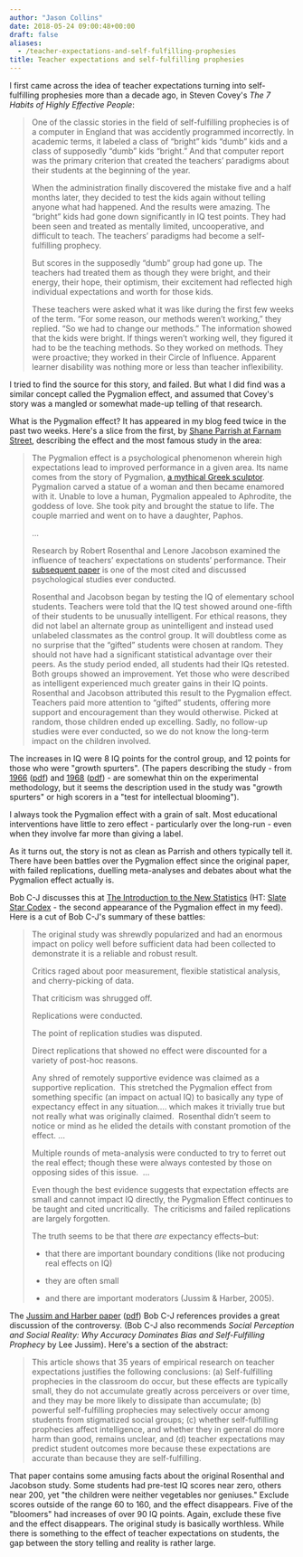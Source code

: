 ```yaml
---
author: "Jason Collins"
date: 2018-05-24 09:00:48+00:00
draft: false
aliases:
  - /teacher-expectations-and-self-fulfilling-prophesies
title: Teacher expectations and self-fulfilling prophesies
---
```


I first came across the idea of teacher expectations turning into self-fulfilling prophesies more than a decade ago, in Steven Covey's *The 7 Habits of Highly Effective People*:


>One of the classic stories in the field of self-fulfilling prophecies is of a computer in England that was accidently programmed incorrectly. In academic terms, it labeled a class of “bright” kids “dumb” kids and a class of supposedly “dumb” kids “bright.” And that computer report was the primary criterion that created the teachers’ paradigms about their students at the beginning of the year.
>
>When the administration finally discovered the mistake five and a half months later, they decided to test the kids again without telling anyone what had happened. And the results were amazing. The “bright” kids had gone down significantly in IQ test points. They had been seen and treated as mentally limited, uncooperative, and difficult to teach. The teachers’ paradigms had become a self-fulfilling prophecy.
>
>But scores in the supposedly “dumb” group had gone up. The teachers had treated them as though they were bright, and their energy, their hope, their optimism, their excitement had reflected high individual expectations and worth for those kids.
>
>These teachers were asked what it was like during the first few weeks of the term. “For some reason, our methods weren’t working,” they replied. “So we had to change our methods.” The information showed that the kids were bright. If things weren’t working well, they figured it had to be the teaching methods. So they worked on methods. They were proactive; they worked in their Circle of Influence. Apparent learner disability was nothing more or less than teacher inflexibility.

I tried to find the source for this story, and failed. But what I did find was a similar concept called the Pygmalion effect, and assumed that Covey's story was a mangled or somewhat made-up telling of that research.

What is the Pygmalion effect? It has appeared in my blog feed twice in the past two weeks. Here's a slice from the first, by [Shane Pa](https://www.fs.blog/2018/05/pygmalion-effect/)[r](https://www.fs.blog/2018/05/pygmalion-effect/)[rish at Farnam Street](https://www.fs.blog/2018/05/pygmalion-effect/), describing the effect and the most famous study in the area:

>The Pygmalion effect is a psychological phenomenon wherein high expectations lead to improved performance in a given area. Its name comes from the story of Pygmalion, [a mythical Greek sculptor](https://en.wikipedia.org/wiki/Pygmalion_(mythology)). Pygmalion carved a statue of a woman and then became enamored with it. Unable to love a human, Pygmalion appealed to Aphrodite, the goddess of love. She took pity and brought the statue to life. The couple married and went on to have a daughter, Paphos.
>
>...
>
>Research by Robert Rosenthal and Lenore Jacobson examined the influence of teachers’ expectations on students’ performance. Their [subsequent paper](https://link.springer.com/article/10.1007/BF02322211) is one of the most cited and discussed psychological studies ever conducted.
>
>Rosenthal and Jacobson began by testing the IQ of elementary school students. Teachers were told that the IQ test showed around one-fifth of their students to be unusually intelligent. For ethical reasons, they did not label an alternate group as unintelligent and instead used unlabeled classmates as the control group. It will doubtless come as no surprise that the “gifted” students were chosen at random. They should not have had a significant statistical advantage over their peers. As the study period ended, all students had their IQs retested. Both groups showed an improvement. Yet those who were described as intelligent experienced much greater gains in their IQ points. Rosenthal and Jacobson attributed this result to the Pygmalion effect. Teachers paid more attention to “gifted” students, offering more support and encouragement than they would otherwise. Picked at random, those children ended up excelling. Sadly, no follow-up studies were ever conducted, so we do not know the long-term impact on the children involved.

The increases in IQ were 8 IQ points for the control group, and 12 points for those who were "growth spurters". (The papers describing the study - from [1966](https://doi.org/10.2466/pr0.1966.19.1.115) ([pdf](http://citeseerx.ist.psu.edu/viewdoc/download?doi=10.1.1.495.5453&rep=rep1&type=pdf)) and [1968](https://doi.org/10.1007/BF02322211) ([pdf](https://www.uni-muenster.de/imperia/md/content/psyifp/aeechterhoff/sommersemester2012/schluesselstudiendersozialpsychologiea/rosenthal_jacobson_pygmalionclassroom_urbrev1968.pdf)) - are somewhat thin on the experimental methodology, but it seems the description used in the study was "growth spurters" or high scorers in a "test for intellectual blooming").

I always took the Pygmalion effect with a grain of salt. Most educational interventions have little to zero effect - particularly over the long-run - even when they involve far more than giving a label.

As it turns out, the story is not as clean as Parrish and others typically tell it. There have been battles over the Pygmalion effect since the original paper, with failed replications, duelling meta-analyses and debates about what the Pygmalion effect actually is.

Bob C-J discusses this at [The Introduction to the New Statistics](https://thenewstatistics.com/itns/2018/04/03/weve-been-here-before-the-replication-crisis-over-the-pygmalion-effect/) (HT: [Slate Star Codex](http://slatestarcodex.com/2018/05/10/links-5-18-snorri-url-uson/) - the second appearance of the Pygmalion effect in my feed). Here is a cut of Bob C-J's summary of these battles:


>The original study was shrewdly popularized and had an enormous impact on policy well before sufficient data had been collected to demonstrate it is a reliable and robust result.
>
>Critics raged about poor measurement, flexible statistical analysis, and cherry-picking of data.
>
>That criticism was shrugged off.
>
>Replications were conducted.
>
>The point of replication studies was disputed.
>
>Direct replications that showed no effect were discounted for a variety of post-hoc reasons.
>
>Any shred of remotely supportive evidence was claimed as a supportive replication.  This stretched the Pygmalion effect from something specific (an impact on actual IQ) to basically any type of expectancy effect in any situation…. which makes it trivially true but not really what was originally claimed.  Rosenthal didn’t seem to notice or mind as he elided the details with constant promotion of the effect. ...
>
>Multiple rounds of meta-analysis were conducted to try to ferret out the real effect; though these were always contested by those on opposing sides of this issue.  ...
>
>Even though the best evidence suggests that expectation effects are small and cannot impact IQ directly, the Pygmalion Effect continues to be taught and cited uncritically.  The criticisms and failed replications are largely forgotten.
>
>The truth seems to be that there *are* expectancy effects–but:
>
>* that there are important boundary conditions (like not producing real effects on IQ)
> 	
>* they are often small
> 
>* and there are important moderators (Jussim & Harber, 2005).

The [Jussim and Harber paper](https://doi.org/10.1207/s15327957pspr0902_3) ([pdf](https://pdfs.semanticscholar.org/a4e1/7a4f10a4f15d0247e8a8367bfdae1147c6f7.pdf)) Bob C-J references provides a great discussion of the controversy. (Bob C-J also recommends *Social Perception and Social Reality: Why Accuracy Dominates Bias and Self-Fulfilling Prophecy* by Lee Jussim). Here's a section of the abstract:

>This article shows that 35 years of empirical research on teacher expectations justifies the following conclusions: (a) Self-fulfilling prophecies in the classroom do occur, but these effects are typically small, they do not accumulate greatly across perceivers or over time, and they may be more likely to dissipate than accumulate; (b) powerful self-fulfilling prophecies may selectively occur among students from stigmatized social groups; (c) whether self-fulfilling prophecies affect intelligence, and whether they in general do more harm than good, remains unclear, and (d) teacher expectations may predict student outcomes more because these expectations are accurate than because they are self-fulfilling.

That paper contains some amusing facts about the original Rosenthal and Jacobson study. Some students had pre-test IQ scores near zero, others near 200, yet "the children were neither vegetables nor geniuses." Exclude scores outside of the range 60 to 160, and the effect disappears. Five of the "bloomers" had increases of over 90 IQ points. Again, exclude these five and the effect disappears. The original study is basically worthless. While there is something to the effect of teacher expectations on students, the gap between the story telling and reality is rather large.
